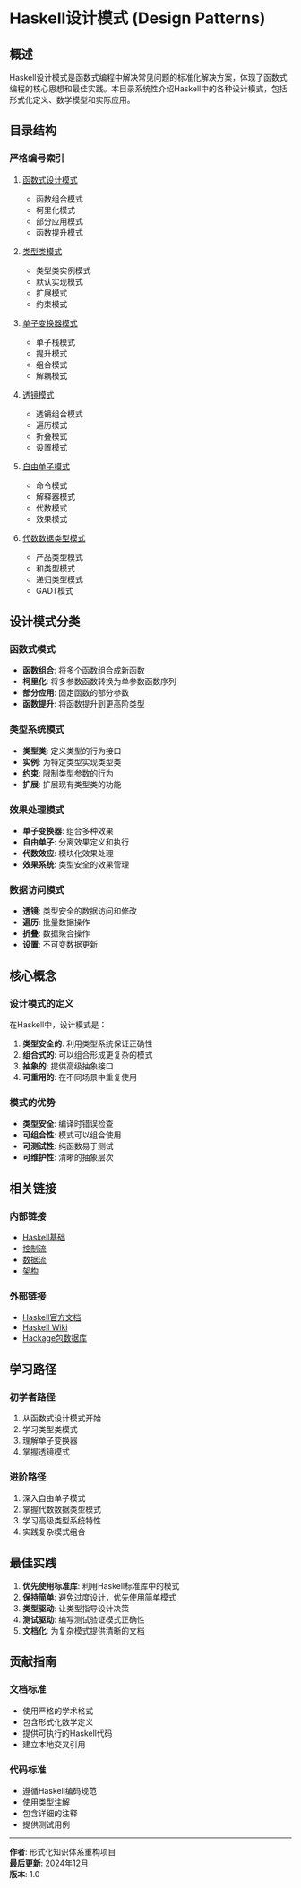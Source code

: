 # Haskell设计模式 (Design Patterns)

## 概述

Haskell设计模式是函数式编程中解决常见问题的标准化解决方案，体现了函数式编程的核心思想和最佳实践。本目录系统性介绍Haskell中的各种设计模式，包括形式化定义、数学模型和实际应用。

## 目录结构

### 严格编号索引

1. [函数式设计模式](./01-Functional-Design-Patterns.md)
   - 函数组合模式
   - 柯里化模式
   - 部分应用模式
   - 函数提升模式

2. [类型类模式](./02-Type-Class-Patterns.md)
   - 类型类实例模式
   - 默认实现模式
   - 扩展模式
   - 约束模式

3. [单子变换器模式](./03-Monad-Transformer-Patterns.md)
   - 单子栈模式
   - 提升模式
   - 组合模式
   - 解耦模式

4. [透镜模式](./04-Lens-Patterns.md)
   - 透镜组合模式
   - 遍历模式
   - 折叠模式
   - 设置模式

5. [自由单子模式](./05-Free-Monad-Patterns.md)
   - 命令模式
   - 解释器模式
   - 代数模式
   - 效果模式

6. [代数数据类型模式](./06-Algebraic-Data-Type-Patterns.md)
   - 产品类型模式
   - 和类型模式
   - 递归类型模式
   - GADT模式

## 设计模式分类

### 函数式模式

- **函数组合**: 将多个函数组合成新函数
- **柯里化**: 将多参数函数转换为单参数函数序列
- **部分应用**: 固定函数的部分参数
- **函数提升**: 将函数提升到更高阶类型

### 类型系统模式

- **类型类**: 定义类型的行为接口
- **实例**: 为特定类型实现类型类
- **约束**: 限制类型参数的行为
- **扩展**: 扩展现有类型类的功能

### 效果处理模式

- **单子变换器**: 组合多种效果
- **自由单子**: 分离效果定义和执行
- **代数效应**: 模块化效果处理
- **效果系统**: 类型安全的效果管理

### 数据访问模式

- **透镜**: 类型安全的数据访问和修改
- **遍历**: 批量数据操作
- **折叠**: 数据聚合操作
- **设置**: 不可变数据更新

## 核心概念

### 设计模式的定义

在Haskell中，设计模式是：

1. **类型安全的**: 利用类型系统保证正确性
2. **组合式的**: 可以组合形成更复杂的模式
3. **抽象的**: 提供高级抽象接口
4. **可重用的**: 在不同场景中重复使用

### 模式的优势

- **类型安全**: 编译时错误检查
- **可组合性**: 模式可以组合使用
- **可测试性**: 纯函数易于测试
- **可维护性**: 清晰的抽象层次

## 相关链接

### 内部链接

- [Haskell基础](../01-Basics/README.md)
- [控制流](../02-Control-Flow/README.md)
- [数据流](../03-Data-Flow/README.md)
- [架构](../04-Architecture/README.md)

### 外部链接

- [Haskell官方文档](https://www.haskell.org/documentation/)
- [Haskell Wiki](https://wiki.haskell.org/)
- [Hackage包数据库](https://hackage.haskell.org/)

## 学习路径

### 初学者路径

1. 从函数式设计模式开始
2. 学习类型类模式
3. 理解单子变换器
4. 掌握透镜模式

### 进阶路径

1. 深入自由单子模式
2. 掌握代数数据类型模式
3. 学习高级类型系统特性
4. 实践复杂模式组合

## 最佳实践

1. **优先使用标准库**: 利用Haskell标准库中的模式
2. **保持简单**: 避免过度设计，优先使用简单模式
3. **类型驱动**: 让类型指导设计决策
4. **测试驱动**: 编写测试验证模式正确性
5. **文档化**: 为复杂模式提供清晰的文档

## 贡献指南

### 文档标准

- 使用严格的学术格式
- 包含形式化数学定义
- 提供可执行的Haskell代码
- 建立本地交叉引用

### 代码标准

- 遵循Haskell编码规范
- 使用类型注解
- 包含详细的注释
- 提供测试用例

---

**作者**: 形式化知识体系重构项目  
**最后更新**: 2024年12月  
**版本**: 1.0
